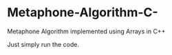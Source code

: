 # Metaphone-Algorithm-C-
Metaphone Algorithm implemented using Arrays in C++

Just simply run the code. 

